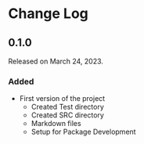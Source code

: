 # Change Log

## 0.1.0

Released on March 24, 2023.

### Added

* First version of the project
    - Created Test directory
    - Created SRC directory
    - Markdown files
    - Setup for Package Development
